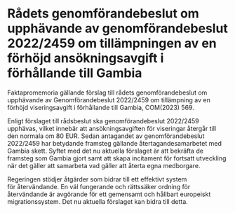 # Rådets genomförandebeslut om upphävande av genomförandebeslut 2022/2459 om tillämpningen av en förhöjd ansökningsavgift i förhållande till Gambia

Faktapromemoria gällande förslag till rådets genomförandebeslut om upphävande av Genomförandebeslut 2022/2459 om tillämpning av en förhöjd viseringsavgift i förhållande till Gambia, COM(2023\) 569\.

Enligt förslaget till rådsbeslut ska genomförandebeslut 2022/2459 upphävas, vilket innebär att ansökningsavgiften för viseringar återgår till den normala om 80 EUR. Sedan antagandet av genomförandebeslut 2022/2459 har betydande framsteg gällande återtagandesamarbetet med Gambia skett. Syftet med det nu aktuella förslaget är att bekräfta de framsteg som Gambia gjort samt att skapa incitament för fortsatt utveckling när det gäller att samarbeta vad gäller att återta egna medborgare.

Regeringen stödjer åtgärder som bidrar till ett effektivt system för återvändande. En väl fungerande och rättssäker ordning för återvändande är avgörande för ett gemensamt och hållbart europeiskt migrationssystem. Det nu aktuella förslaget kan bidra till detta.
